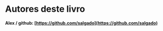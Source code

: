 # Autores deste livro

#### Alex / github: [https://github.com/salgado](https://github.com/salgado)

#### 



